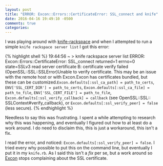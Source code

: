 ```yaml
---
layout: post
title: "ERROR: Excon::Errors::CertificateError: SSL_connect and knife"
date: 2016-04-16 19:49:10 -0500
comments: true
categories:
---
```


I was playing around with [knife-rackspace][knife-rackspace] and when I
attempted to run a simple `knife rackspace server list` I got this error:

{% highlight shell %}
19:44:56 ~ > knife rackspace server list
ERROR: Excon::Errors::CertificateError: SSL_connect returned=1 errno=0
state=SSLv3 read server certificate B: certificate verify failed
(OpenSSL::SSL::SSLError)Unable to verify certificate. This may be an issue
with the remote host or with Excon.Excon has certificates bundled, but these
can be customized.`Excon.defaults[:ssl_ca_path] = path_to_certs`,
`ENV['SSL_CERT_DIR'] = path_to_certs`, `Excon.defaults[:ssl_ca_file] =
path_to_file`, `ENV['SSL_CERT_FILE'] = path_to_file`,
`Excon.defaults[:ssl_verify_callback] = callback` (see OpenSSL::SSL::
SSLContext#verify_callback), or `Excon.defaults[:ssl_verify_peer] = false`
(less secure).
{% endhighlight %}

Needless to say this was frustrating. I spent a while attempting to research
why this was happening, and eventually I figured out how to at least do a work
around. I do need to disclaim this, this is just a workaround, this isn't a fix.

I read the error, and noticed: `Excon.defaults[:ssl_verify_peer] = false`. I tried
every why possible to put this on the command line, but eventually I put it in my
`knife.rb`. As I said this isn't a _fix_ per se, but a work around so [Excon][excon]
stops complaining about the SSL certificate.


[knife-rackspace]: https://github.com/chef/knife-rackspace
[excon]: https://github.com/excon/excon
